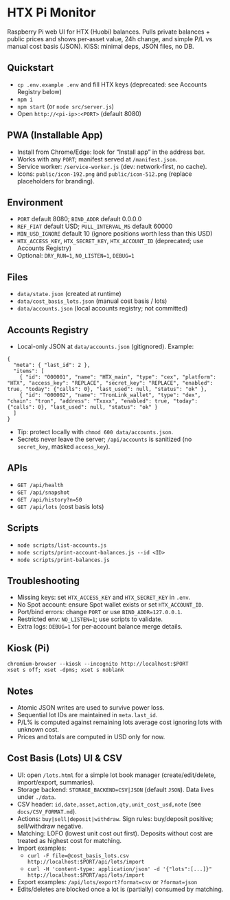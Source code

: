 HTX Pi Monitor
==============

Raspberry Pi web UI for HTX (Huobi) balances. Pulls private balances + public prices and shows per‑asset value, 24h change, and simple P/L vs manual cost basis (JSON). KISS: minimal deps, JSON files, no DB.

Quickstart
----------

- `cp .env.example .env` and fill HTX keys (deprecated: see Accounts Registry below)
- `npm i`
- `npm start` (or `node src/server.js`)
- Open `http://<pi-ip>:<PORT>` (default 8080)

PWA (Installable App)
---------------------

- Install from Chrome/Edge: look for “Install app” in the address bar.
- Works with any `PORT`; manifest served at `/manifest.json`.
- Service worker: `/service-worker.js` (dev: network-first, no cache).
- Icons: `public/icon-192.png` and `public/icon-512.png` (replace placeholders for branding).

Environment
-----------

- `PORT` default 8080; `BIND_ADDR` default 0.0.0.0
- `REF_FIAT` default USD; `PULL_INTERVAL_MS` default 60000
- `MIN_USD_IGNORE` default 10 (ignore positions worth less than this USD)
- `HTX_ACCESS_KEY`, `HTX_SECRET_KEY`, `HTX_ACCOUNT_ID` (deprecated; use Accounts Registry)
- Optional: `DRY_RUN=1`, `NO_LISTEN=1`, `DEBUG=1`

Files
-----

- `data/state.json` (created at runtime)
- `data/cost_basis_lots.json` (manual cost basis / lots)
- `data/accounts.json` (local accounts registry; not committed)

Accounts Registry
-----------------

- Local-only JSON at `data/accounts.json` (gitignored). Example:

```
{
  "meta": { "last_id": 2 },
  "items": [
    { "id": "000001", "name": "HTX_main", "type": "cex", "platform": "HTX", "access_key": "REPLACE", "secret_key": "REPLACE", "enabled": true, "today": {"calls": 0}, "last_used": null, "status": "ok" },
    { "id": "000002", "name": "TronLink_wallet", "type": "dex", "chain": "tron", "address": "Txxxx", "enabled": true, "today": {"calls": 0}, "last_used": null, "status": "ok" }
  ]
}
```

- Tip: protect locally with `chmod 600 data/accounts.json`.
- Secrets never leave the server; `/api/accounts` is sanitized (no `secret_key`, masked `access_key`).

APIs
----

- `GET /api/health`
- `GET /api/snapshot`
- `GET /api/history?n=50`
 - `GET /api/lots` (cost basis lots)

Scripts
-------

- `node scripts/list-accounts.js`
- `node scripts/print-account-balances.js --id <ID>`
- `node scripts/print-balances.js`

Troubleshooting
---------------

- Missing keys: set `HTX_ACCESS_KEY` and `HTX_SECRET_KEY` in `.env`.
- No Spot account: ensure Spot wallet exists or set `HTX_ACCOUNT_ID`.
- Port/bind errors: change `PORT` or use `BIND_ADDR=127.0.0.1`.
- Restricted env: `NO_LISTEN=1`; use scripts to validate.
- Extra logs: `DEBUG=1` for per‑account balance merge details.

Kiosk (Pi)
----------

```
chromium-browser --kiosk --incognito http://localhost:$PORT
xset s off; xset -dpms; xset s noblank
```

Notes
-----

- Atomic JSON writes are used to survive power loss.
- Sequential lot IDs are maintained in `meta.last_id`.
- P/L% is computed against remaining lots average cost ignoring lots with unknown cost.
- Prices and totals are computed in USD only for now.

Cost Basis (Lots) UI & CSV
--------------------------

- UI: open `/lots.html` for a simple lot book manager (create/edit/delete, import/export, summaries).
- Storage backend: `STORAGE_BACKEND=CSV|JSON` (default `JSON`). Data lives under `./data`.
- CSV header: `id,date,asset,action,qty,unit_cost_usd,note` (see `docs/CSV_FORMAT.md`).
- Actions: `buy|sell|deposit|withdraw`. Sign rules: buy/deposit positive; sell/withdraw negative.
- Matching: LOFO (lowest unit cost out first). Deposits without cost are treated as highest cost for matching.
- Import examples:
  - `curl -F file=@cost_basis_lots.csv http://localhost:$PORT/api/lots/import`
  - `curl -H 'content-type: application/json' -d '{"lots":[...]}" http://localhost:$PORT/api/lots/import`
- Export examples: `/api/lots/export?format=csv` or `?format=json`
- Edits/deletes are blocked once a lot is (partially) consumed by matching.
